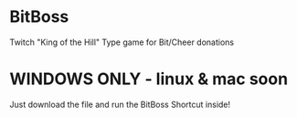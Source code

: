 # BitBoss
Twitch "King of the Hill" Type game for Bit/Cheer donations

# WINDOWS ONLY - linux & mac soon

Just download the file and run the BitBoss Shortcut inside!
